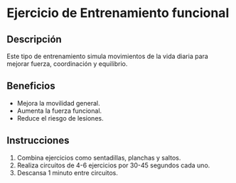# Ejercicio de Entrenamiento funcional

## Descripción
Este tipo de entrenamiento simula movimientos de la vida diaria para mejorar fuerza, coordinación y equilibrio.

## Beneficios
- Mejora la movilidad general.
- Aumenta la fuerza funcional.
- Reduce el riesgo de lesiones.


## Instrucciones
1. Combina ejercicios como sentadillas, planchas y saltos.
2. Realiza circuitos de 4-6 ejercicios por 30-45 segundos cada uno.
3. Descansa 1 minuto entre circuitos.
